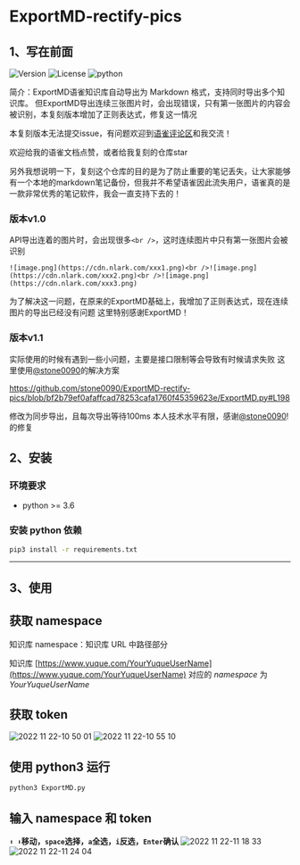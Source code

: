 # ExportMD-rectify-pics
## 1、写在前面
![Version](https://img.shields.io/badge/Version-1.0.0-blue) ![License](https://img.shields.io/badge/license-MIT-yellow) ![python](https://img.shields.io/badge/python->=3.6-orange)

简介：ExportMD语雀知识库自动导出为 Markdown 格式，支持同时导出多个知识库。
但ExportMD导出连续三张图片时，会出现错误，只有第一张图片的内容会被识别，本复刻版本增加了正则表达式，修复这一情况

本复刻版本无法提交issue，有问题欢迎到[语雀评论区](https://www.yuque.com/duzh929/blog/ocffqg)和我交流！  

欢迎给我的语雀文档点赞，或者给我复刻的仓库star  

另外我想说明一下，复刻这个仓库的目的是为了防止重要的笔记丢失，让大家能够有一个本地的markdown笔记备份，但我并不希望语雀因此流失用户，语雀真的是一款非常优秀的笔记软件，我会一直支持下去的！


### 版本v1.0
API导出连着的图片时，会出现很多`<br />`，这时连续图片中只有第一张图片会被识别
```
![image.png](https://cdn.nlark.com/xxx1.png)<br />![image.png](https://cdn.nlark.com/xxx2.png)<br />![image.png](https://cdn.nlark.com/xxx3.png)

```
为了解决这一问题，在原来的ExportMD基础上，我增加了正则表达式，现在连续图片的导出已经没有问题
这里特别感谢ExportMD！
### 版本v1.1
实际使用的时候有遇到一些小问题，主要是接口限制等会导致有时候请求失败
这里使用[@stone0090](https://github.com/stone0090/ExportMD-rectify-pics)的解决方案  

https://github.com/stone0090/ExportMD-rectify-pics/blob/bf2b79ef0afaffcad78253cafa1760f45359623e/ExportMD.py#L198 

修改为同步导出，且每次导出等待100ms
本人技术水平有限，感谢[@stone0090](https://github.com/stone0090/ExportMD-rectify-pics)!的修复


## 2、安装

### 环境要求
 - python >= 3.6

### 安装 python 依赖
```bash
pip3 install -r requirements.txt
```
---

## 3、使用

## 获取 namespace
知识库 namespace：知识库 URL 中路径部分

知识库 [https://www.yuque.com/YourYuqueUserName](https://www.yuque.com/YourYuqueUserName)  对应的 *namespace* 为 *YourYuqueUserName*

## 获取 token
![2022 11 22-10 50 01](https://user-images.githubusercontent.com/26101369/203209965-f664a352-a2ef-4a02-934b-588d3e657972.png)
![2022 11 22-10 55 10](https://user-images.githubusercontent.com/26101369/203209990-fd178ebc-8a8c-4c5d-9c26-f2f81fd414ed.png)


## 使用 python3 运行
```bash
python3 ExportMD.py
```
## 输入 namespace 和 token
**`⬆ ⬇`移动，`space`选择，`a`全选，`i`反选，`Enter`确认** 
![2022 11 22-11 18 33](https://user-images.githubusercontent.com/26101369/203213817-7d84fab2-e6a0-4bee-905d-9d59ccc1dc3a.png)
![2022 11 22-11 24 04](https://user-images.githubusercontent.com/26101369/203213842-e0e79258-d145-474a-88fb-c285f3e5da26.png)


